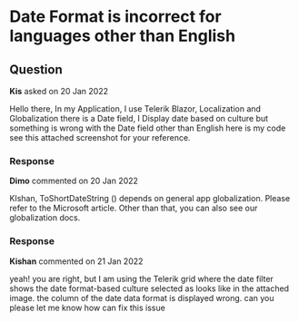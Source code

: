 # Date Format is incorrect for languages other than English

## Question

**Kis** asked on 20 Jan 2022

Hello there, In my Application, I use Telerik Blazor, Localization and Globalization there is a Date field, I Display date based on culture but something is wrong with the Date field other than English here is my code <Template> @((context as User).BirthDate.Value.ToShortDateString()) </Template> see this attached screenshot for your reference.

### Response

**Dimo** commented on 20 Jan 2022

KIshan, ToShortDateString () depends on general app globalization. Please refer to the Microsoft article. Other than that, you can also see our globalization docs.

### Response

**Kishan** commented on 21 Jan 2022

yeah! you are right, but I am using the Telerik grid where the date filter shows the date format-based culture selected as looks like in the attached image. the column of the date data format is displayed wrong. can you please let me know how can fix this issue
